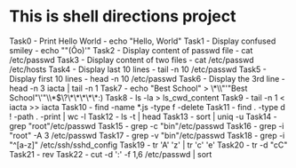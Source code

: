 # This is shell directions project

Task0 - Print Hello World - echo "Hello, World"
Task1 - Display confused smiley - echo ""(Ôo)'"
Task2 - Display content of passwd file - cat /etc/passwd
Task3 - Display content of two files - cat /etc/passwd /etc/hosts
Task4 - Display last 10 lines - tail -n 10 /etc/passwd
Task5 - Display first 10 lines - head -n 10 /etc/passwd
Task6 - Display the 3rd line - head -n 3 iacta | tail -n 1
Task7 - echo "Best School" > \\\*\\\\"'\"Best School\"\\'"\\\\\*\$\\\?\\\*\\\*\\\*\\\*\\\*:\)
Task8 - ls -la > ls_cwd_content
Task9 - tail -n 1 < iacta >> iacta
Task10 - find -name *.js -type f -delete
Task11 - find . -type d ! -path . -print | wc -l
Task12 - ls -t | head
Task13 - sort | uniq -u
Task14 - grep "root"/etc/passwd
Task15 - grep -c "bin"/etc/passwd
Task16 - grep -i "root" -A 3 /etc/passwd
Task17 - grep -v "bin"/etc/passwd
Task18 - grep -i "^[a-z]" /etc/ssh/sshd_config
Task19 - tr 'A' 'z' | tr 'c' 'e'
Task20 - tr -d "cC"
Task21 - rev
Task22 - cut -d ':' -f 1,6 /etc/passwd | sort
